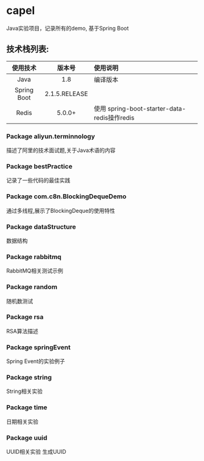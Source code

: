 # capel
Java实验项目，记录所有的demo, 基于Spring Boot

## 技术栈列表:
| 使用技术 | 版本号 | 使用说明 |
|:-------:|:--------:|:--------|
| Java | 1.8 | 编译版本 |
| Spring Boot | 2.1.5.RELEASE | |
| Redis | 5.0.0+ | 使用 spring-boot-starter-data-redis操作redis |

### Package aliyun.terminnology
描述了阿里的技术面试题,关于Java术语的内容

### Package bestPractice
记录了一些代码的最佳实践

### Package com.c8n.BlockingDequeDemo
通过多线程,展示了BlockingDeque的使用特性

### Package dataStructure
数据结构

### Package rabbitmq
RabbitMQ相关测试示例

### Package random
随机数测试

### Package rsa
RSA算法描述

### Package springEvent
Spring Event的实验例子

### Package string
String相关实验

### Package time
日期相关实验

### Package uuid
UUID相关实验
生成UUID

